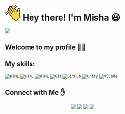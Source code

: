 # <img src="https://github.com/AnkLive/AnkLive/blob/main/assets/handWave.png" width="50"> Hey there! I'm Misha :smiley: 
<img src="https://i.pinimg.com/originals/18/a4/94/18a4949fc9c8067172d3b96e302e7097.gif">

## Welcome to my profile :man_technologist:

## My skills:

<code><img height="35" alt="HTML" title="HTML" src="https://github.com/M4nver/M4nver/tree/main/assets/css.png"></code>
<code><img height="35" alt="HTML" title="HTML" src="hhttps://github.com/M4nver/M4nver/tree/main/assets/html.png"></code>
<code><img height="35" alt="HTML" title="HTML" src="https://github.com/M4nver/M4nver/tree/main/assets/js.png"></code>
<code><img height="35" alt="Git" title="Git" src="https://git-scm.com/images/logos/downloads/Git-Icon-1788C.png"></code>
<code><img height="35" alt="GitHub" title="GitHub" src="https://github.com/M4nver/M4nver/tree/main/assets/github.png"></code>
<code><img height="35" alt="Unity" title="Unity" src="https://github.com/M4nver/M4nver/tree/main/assets/unity.png"></code>
<code><img height="35" alt="VSCode" title="VSCode" src="https://github.com/M4nver/M4nver/tree/main/assets/vsCode.png"></code>

## Connect with Me :hand:
<p align="center">
<a href="https://bionqine.job@gmail.com"><img src="https://img.shields.io/badge/-gmail-EA4335?style=flat&logo=gmail&logoColor=white"/></a>
<a href="https://t.me/bionqine"><img src="https://img.shields.io/badge/-telegram-52a2eb?style=flat&logo=telegram&logoColor=white"/></a>
<a href="https://spb.hh.ru/resume/4296bfd5ff0c2bbe3b0039ed1f525751704632"><img src="https://img.shields.io/badge/-hh.ru-e1011c?style=flat&logo=hh.ru&logoColor=white"/></a>
<a href="https://steamcommunity.com/id/bionqine"><img src="https://img.shields.io/badge/-steam-00adee?style=flat&logo=steam&logoColor=white"/></a>
<p\>
